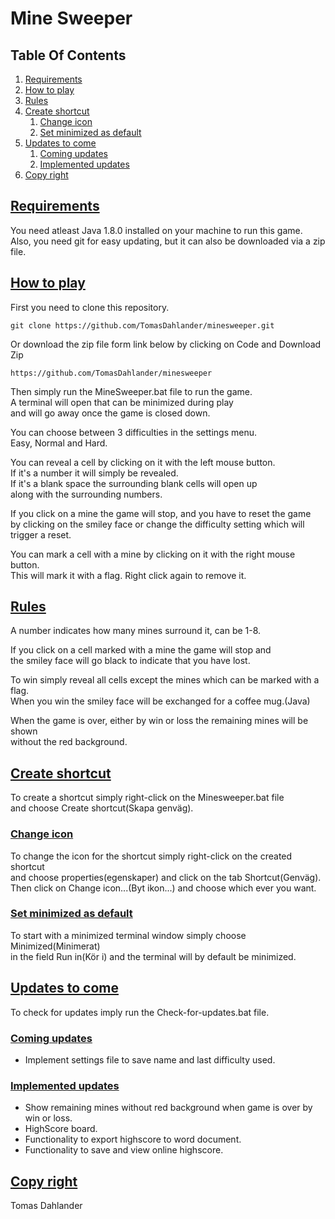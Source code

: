 # Mine Sweeper

## Table Of Contents

1. [Requirements](#req)
2. [How to play](#play)
3. [Rules](#rules)
4. [Create shortcut](#shortcut)
   1. [Change icon](#change-icon)
   2. [Set minimized as default](#minimize)
5. [Updates to come](#updates)
   1. [Coming updates](#coming-updates)
   2. [Implemented updates](#implemented-updates)
6. [Copy right](#copy-right)

## <a name="req" href="#req">Requirements</a>
You need atleast Java 1.8.0 installed on your machine to run this game.
Also, you need git for easy updating, but it can also be downloaded via a zip file.

## <a name="play" href="#play">How to play</a>
First you need to clone this repository.
```
git clone https://github.com/TomasDahlander/minesweeper.git
```
Or download the zip file form link below by clicking on Code and Download Zip
```
https://github.com/TomasDahlander/minesweeper
```
Then simply run the MineSweeper.bat file to run the game.<br>
A terminal will open that can be minimized during play<br>
and will go away once the game is closed down.

You can choose between 3 difficulties in the settings menu.<br>
Easy, Normal and Hard.

You can reveal a cell by clicking on it with the left mouse button.<br>
If it's a number it will simply be revealed.<br>
If it's a blank space the surrounding blank cells will open up<br>
along with the surrounding numbers.

If you click on a mine the game will stop, and you have to reset the game<br>
by clicking on the smiley face or change the difficulty setting which will trigger a reset.

You can mark a cell with a mine by clicking on it with the right mouse button.<br>
This will mark it with a flag. Right click again to remove it.

## <a name="rules" href="#rules">Rules</a>
A number indicates how many mines surround it, can be 1-8.

If you click on a cell marked with a mine the game will stop and<br>
the smiley face will go black to indicate that you have lost.

To win simply reveal all cells except the mines which can be marked with a flag.<br>
When you win the smiley face will be exchanged for a coffee mug.(Java)

When the game is over, either by win or loss the remaining mines will be shown<br>
without the red background.

## <a name="shortcut" href="#shortcut">Create shortcut</a>
To create a shortcut simply right-click on the Minesweeper.bat file<br>
and choose Create shortcut(Skapa genväg).

### <a name="change-icon" href="#change-icon">Change icon</a>
To change the icon for the shortcut simply right-click on the created shortcut<br>
and choose properties(egenskaper) and click on the tab Shortcut(Genväg).<br>
Then click on Change icon...(Byt ikon...) and choose which ever you want.

### <a name="minimize" href="#minimize">Set minimized as default</a>
To start with a minimized terminal window simply choose Minimized(Minimerat)<br>
in the field Run in(Kör i) and the terminal will by default be minimized.

## <a name="updates" href="#updates">Updates to come</a>
To check for updates imply run the Check-for-updates.bat file.
### <a name="coming-updates" href="#coming-updates">Coming updates</a>
* Implement settings file to save name and last difficulty used.

### <a name="implemented-updates" href="#implemented-updates">Implemented updates</a>
* Show remaining mines without red background when game is over by win or loss.
* HighScore board.
* Functionality to export highscore to word document.
* Functionality to save and view online highscore.

## <a name="copy-right" href="#copy-right">Copy right</a>
Tomas Dahlander